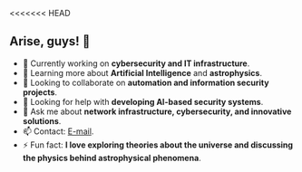 <<<<<<< HEAD
## Arise, guys! 👋

- 🔭 Currently working on **cybersecurity and IT infrastructure**.
- 🌱 Learning more about **Artificial Intelligence** and **astrophysics**.
- 👯 Looking to collaborate on **automation and information security projects**.
- 🤔 Looking for help with **developing AI-based security systems**.
- 💬 Ask me about **network infrastructure, cybersecurity, and innovative solutions**.
- 📫 Contact: [E-mail](mailto:victorvernier@proton.me).
- ⚡ Fun fact: **I love exploring theories about the universe and discussing the physics behind astrophysical phenomena**.